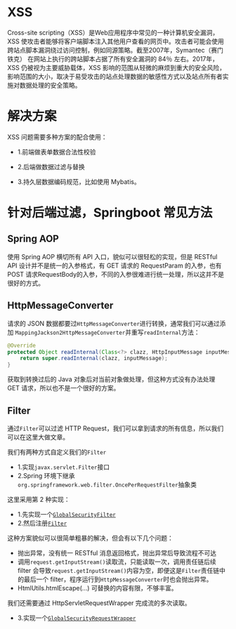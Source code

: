 # XSS 
Cross-site scripting（XSS）是Web应用程序中常见的一种计算机安全漏洞，XSS 使攻击者能够将客户端脚本注入其他用户查看的网页中。攻击者可能会使用跨站点脚本漏洞绕过访问控制，例如同源策略。截至2007年，Symantec（赛门铁克） 在网站上执行的跨站脚本占据了所有安全漏洞的 84％ 左右。2017年，XSS 仍被视为主要威胁载体，XSS 影响的范围从轻微的麻烦到重大的安全风险，影响范围的大小，取决于易受攻击的站点处理数据的敏感性方式以及站点所有者实施对数据处理的安全策略。

# 解决方案
XSS 问题需要多种方案的配合使用：

- 1.前端做表单数据合法性校验

- 2.后端做数据过滤与替换

- 3.持久层数据编码规范，比如使用 Mybatis。

# 针对后端过滤，Springboot 常见方法

## Spring AOP
使用 Spring AOP 横切所有 API 入口，貌似可以很轻松的实现，但是 RESTful API 设计并不是统一的入参格式，有 GET 请求的 RequestParam 的入参，也有 POST 请求RequestBody的入参，不同的入参很难进行统一处理，所以这并不是很好的方式。

## HttpMessageConverter
请求的 JSON 数据都要过``HttpMessageConverter``进行转换，通常我们可以通过添加 ``MappingJackson2HttpMessageConverter``并重写``readInternal``方法：

```java
@Override
protected Object readInternal(Class<?> clazz, HttpInputMessage inputMessage) throws IOException, HttpMessageNotReadableException {
    return super.readInternal(clazz, inputMessage);
}
```
获取到转换过后的 Java 对象后对当前对象做处理，但这种方式没有办法处理 GET 请求，所以也不是一个很好的方案。

## Filter
通过``Filter``可以过滤 HTTP Request，我们可以拿到请求的所有信息，所以我们可以在这里大做文章。

我们有两种方式自定义我们的``Filter``

- 1.实现``javax.servlet.Filter``接口
- 2.Spring 环境下继承``org.springframework.web.filter.OncePerRequestFilter``抽象类

这里采用第 2 种实现：

- 1.先实现一个[``GlobalSecurityFilter``](src/main/java/com/sherlocky/springboot2/xss/config/GlobalSecurityFilter.java)
- 2.然后注册[``Filter``](rc/main/java/com/sherlocky/springboot2/xss/Springboot2XssApplication.java)

这种方案貌似可以很简单粗暴的解决，但会有以下几个问题：

- 抛出异常，没有统一 RESTful 消息返回格式，抛出异常后导致流程不可达
- 调用``request.getInputStream()``读取流，只能读取一次，调用责任链后续 filter 会导致``request.getInputStream()``内容为空，即便这是``Filter``责任链中的最后一个 filter，程序运行到``HttpMessageConverter``时也会抛出异常。
- HtmlUtils.htmlEscape(...) 可替换的内容有限，不够丰富。


我们还需要通过 HttpServletRequestWrapper 完成流的多次读取。

- 3.实现一个[``GlobalSecurityRequestWrapper``](rc/main/java/com/sherlocky/springboot2/xss/config/GlobalSecurityRequestWrapper.java)
